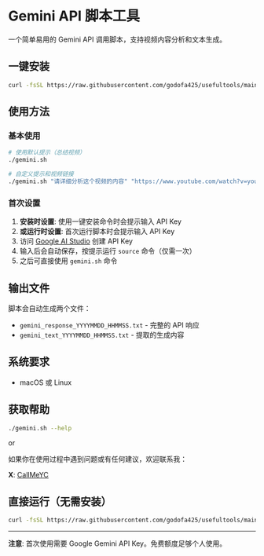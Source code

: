 # Gemini API 脚本工具

一个简单易用的 Gemini API 调用脚本，支持视频内容分析和文本生成。

## 一键安装

```bash
curl -fsSL https://raw.githubusercontent.com/godofa425/usefultools/main/install.sh | bash
```

## 使用方法

### 基本使用
```bash
# 使用默认提示（总结视频）
./gemini.sh

# 自定义提示和视频链接
./gemini.sh "请详细分析这个视频的内容" "https://www.youtube.com/watch?v=your-video-id"
```

### 首次设置
1. **安装时设置**: 使用一键安装命令时会提示输入 API Key
2. **或运行时设置**: 首次运行脚本时会提示输入 API Key
3. 访问 [Google AI Studio](https://aistudio.google.com/u/1/apikey) 创建 API Key
4. 输入后会自动保存，按提示运行 `source` 命令（仅需一次）
5. 之后可直接使用 `gemini.sh` 命令

## 输出文件

脚本会自动生成两个文件：
- `gemini_response_YYYYMMDD_HHMMSS.txt` - 完整的 API 响应
- `gemini_text_YYYYMMDD_HHMMSS.txt` - 提取的生成内容

## 系统要求

- macOS 或 Linux

## 获取帮助

```bash
./gemini.sh --help
```

or 

如果你在使用过程中遇到问题或有任何建议，欢迎联系我：

**X**: [CallMeYC](https://x.com/SGodofa425)

## 直接运行（无需安装）

```bash
curl -fsSL https://raw.githubusercontent.com/godofa425/usefultools/main/gemini.sh | bash
```

---

**注意**: 首次使用需要 Google Gemini API Key。免费额度足够个人使用。
